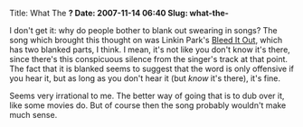 Title: What The ____?
Date: 2007-11-14 06:40
Slug: what-the-____

I don't get it: why do people bother to blank out swearing in songs? The
song which brought this thought on was Linkin Park's [Bleed It
Out](http://www.youtube.com/watch?v=OnuuYcqhzCE), which has two blanked
parts, I think. I mean, it's not like you don't know it's there, since
there's this conspicuous silence from the singer's track at that point.
The fact that it is blanked seems to suggest that the word is only
offensive if you hear it, but as long as you don't hear it (but <span
style="font-style:italic;">know</span> it's there), it's fine.

Seems very irrational to me. The better way of going that is to dub over
it, like some movies do. But of course then the song probably wouldn't
make much sense.

